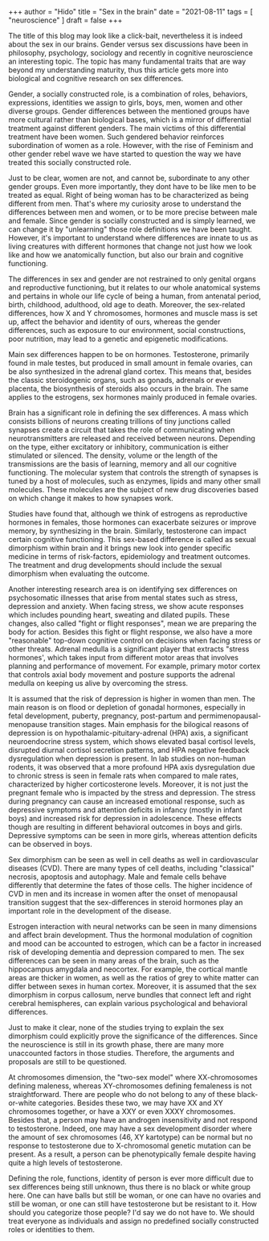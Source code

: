 +++
author = "Hido"
title = "Sex in the brain"
date = "2021-08-11"
tags = [
  "neuroscience"
]
draft = false
+++

The title of this blog may look like a click-bait, nevertheless it is indeed about the sex in our brains. Gender versus sex discussions have been in philosophy, psychology, sociology and recently in cognitive neuroscience an interesting topic. The topic has many fundamental traits that are way beyond my understanding maturity, thus this article gets more into biological and cognitive research on sex differences.

Gender, a socially constructed role, is a combination of roles, behaviors, expressions, identities we assign to girls, boys, men, women and other diverse groups. Gender differences between the mentioned groups have more cultural rather than biological bases, which is a mirror of differential treatment against different genders. The main victims of this differential treatment have been women. Such gendered behavior reinforces subordination of women as a role. However, with the rise of Feminism and other gender rebel wave we have started to question the way we have treated this socially constructed role.

Just to be clear, women are not, and cannot be, subordinate to any other gender groups. Even more importantly, they dont have to be like men to be treated as equal. Right of being woman has to be characterized as being different from men. That's where my curiosity arose to understand the differences between men and women, or to be more precise between male and female. Since gender is socially constructed and is simply learned, we can change it by "unlearning" those role definitions we have been taught. However, it's important to understand where differences are innate to us as living creatures with different hormones that change not just how we look like and how we anatomically function, but also our brain and cognitive functioning.

The differences in sex and gender are not restrained to only genital organs and reproductive functioning, but it relates to our whole anatomical systems and pertains in whole our life cycle of being a human, from antenatal period, birth, childhood, adulthood, old age to death. Moreover, the sex-related differences, how X and Y chromosomes, hormones and muscle mass is set up, affect the behavior and identity of ours, whereas the gender differences, such as exposure to our environment, social constructions, poor nutrition, may lead to a genetic and epigenetic modifications.

Main sex differences happen to be on hormones. Testosterone, primarily found in male testes, but produced in small amount in female ovaries, can be also synthesized in the adrenal gland cortex. This means that, besides the classic steroidogenic organs, such as gonads, adrenals or even placenta, the biosynthesis of steroids also occurs in the brain. The same applies to the estrogens, sex hormones mainly produced in female ovaries.

Brain has a significant role in defining the sex differences. A mass which consists billions of neurons creating trillions of tiny junctions called synapses create a circuit that takes the role of communicating when neurotransmitters are released and received between neurons. Depending on the type, either excitatory or inhibitory, communication is either stimulated or silenced. The density, volume or the length of the transmissions are the basis of learning, memory and all our cognitive functioning. The molecular system that controls the strength of synapses is tuned by a host of molecules, such as enzymes, lipids and many other small molecules. These molecules are the subject of new drug discoveries based on which change it makes to how synapses work.

Studies have found that, although we think of estrogens as reproductive hormones in females, those hormones can exacerbate seizures or improve memory, by synthesizing in the brain. Similarly, testosterone can impact certain cognitive functioning. This sex-based difference is called as sexual dimorphism within brain and it brings new look into gender specific medicine in terms of risk-factors, epidemiology and treatment outcomes. The treatment and drug developments should include the sexual dimorphism when evaluating the outcome.

Another interesting research area is on identifying sex differences on psychosomatic illnesses that arise from mental states such as stress, depression and anxiety. When facing stress, we show acute responses which includes pounding heart, sweating and dilated pupils. These changes, also called "fight or flight responses", mean we are preparing the body for action. Besides this fight or flight response, we also have a more "reasonable" top-down cognitive control on decisions when facing stress or other threats. Adrenal medulla is a significant player that extracts "stress hormones', which takes input from different motor areas that involves planning and performance of movement. For example, primary motor cortex that controls axial body movement and posture supports the adrenal medulla on keeping us alive by overcoming the stress.

It is assumed that the risk of depression is higher in women than men. The main reason is on flood or depletion of gonadal hormones, especially in fetal development, puberty, pregnancy, post-partum and permimenopausal-menopause transition stages. Main emphasis for the bilogical reasons of depression is on hypothalamic-pituitary-adrenal (HPA) axis, a significant neuroendocrine stress system, which shows elevated basal cortisol levels, disrupted diurnal cortisol secretion patterns, and HPA negative feedback dysregulation when depression is present. In lab studies on non-human rodents, it was observed that a more profound HPA axis dysregulation due to chronic stress is seen in female rats when compared to male rates, characterized by higher corticosterone levels. Moreover, it is not just the pregnant female who is impacted by the stress and depression. The stress during pregnancy can cause an increased emotional response, such as depressive symptoms and attention deficits in infancy (mostly in infant boys) and increased risk for depression in adolescence. These effects though are resulting in different behavioral outcomes in boys and girls. Depressive symptoms can be seen in more girls, whereas attention deficits can be observed in boys.

Sex dimorphism can be seen as well in cell deaths as well in cardiovascular diseases (CVD). There are many types of cell deaths, including "classical" necrosis, apoptosis and autophagy. Male and female cells behave differently that determine the fates of those cells. The higher incidence of CVD in men and its increase in women after the onset of menopausal transition suggest that the sex-differences in steroid hormones play an important role in the development of the disease.

Estrogen interaction with neural networks can be seen in many dimensions and affect brain development. Thus the hormonal modulation of cognition and mood can be accounted to estrogen, which can be a factor in increased risk of developing dementia and depression compared to men. The sex differences can be seen in many areas of the brain, such as the hippocampus amygdala and neocortex. For example, the cortical mantle areas are thicker in women, as well as the ratios of grey to white matter can differ between sexes in human cortex. Moreover, it is assumed that the sex dimorphism in corpus callosum, nerve bundles that connect left and right cerebral hemispheres, can explain various psychological and behavioral differences.

Just to make it clear, none of the studies trying to explain the sex dimorphism could explicitly prove the significance of the differences. Since the neuroscience is still in its growth phase, there are many more unaccounted factors in those studies. Therefore, the arguments and proposals are still to be questioned.

At chromosomes dimension, the "two-sex model" where XX-chromosomes defining maleness, whereas XY-chromosomes defining femaleness is not straightforward. There are people who do not belong to any of these black-or-white categories. Besides these two, we may have XX and XY chromosomes together, or have a XXY or even XXXY chromosomes. Besides that, a person may have an androgen insensitivity and not respond to testosterone. Indeed, one may have a sex development disorder where the amount of sex chromosomes (46, XY kartotype) can be normal but no response to testosterone due to X-chromosomal genetic mutation can be present. As a result, a person can be phenotypically female despite having quite a high levels of testosterone.

Defining the role, functions, identity of person is ever more difficult due to sex differences being still unknown, thus there is no black or white group here. One can have balls but still be woman, or one can have no ovaries and still be woman, or one can still have testosterone but be resistant to it. How should you categorize those people? I'd say we do not have to. We should treat everyone as individuals and assign no predefined socially constructed roles or identities to them.
